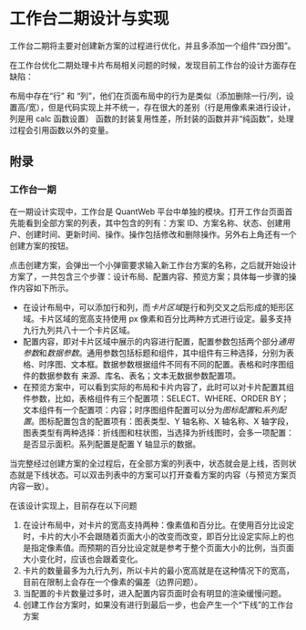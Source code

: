 # 工作台二期设计与实现

工作台二期将主要对创建新方案的过程进行优化，并且多添加一个组件“四分图”。

在工作台优化二期处理卡片布局相关问题的时候，发现目前工作台的设计方面存在缺陷：

布局中存在“行” 和 “列”，他们在页面布局中的行为是类似（添加删除一行/列，设置高/宽），但是代码实现上并不统一，存在很大的差别（行是用像素来进行设计，列是用 calc 函数设置）
函数的封装复用性差，所封装的函数并非“纯函数”，处理过程会引用函数以外的变量。

## 附录

### 工作台一期

在一期设计实现中，工作台是 QuantWeb 平台中单独的模块。打开工作台页面首先能看到全部方案的列表，其中包含的列有：方案 ID、方案名称、状态、创建用户、创建时间、更新时间、操作。操作包括修改和删除操作。另外右上角还有一个创建方案的按钮。

点击创建方案，会弹出一个小弹窗要求输入新工作台方案的名称，之后就开始设计方案了，一共包含三个步骤：设计布局、配置内容、预览方案；具体每一步骤的操作内容如下所示。

- 在设计布局中，可以添加行和列，而*卡片区域*是行和列交叉之后形成的矩形区域。卡片区域的宽高支持使用 px 像素和百分比两种方式进行设定。最多支持九行九列共八十一个卡片区域。
- 配置内容，即对卡片区域中展示的内容进行配置，配置参数包括两个部分*通用参数*和*数据参数*。通用参数包括标题和组件，其中组件有三种选择，分别为表格、时序图、文本框。数据参数根据组件不同有不同的配置。表格和时序图组件的数据参数有 来源、库名、表名；文本无数据参数配置项。
- 在预览方案中，可以看到实际的布局和卡片内容了，此时可以对卡片配置其组件参数，比如，表格组件有三个配置项：SELECT、WHERE、ORDER BY；文本组件有一个配置项：内容；时序图组件配置可以分为*图标配置*和*系列配置*。图标配置包含的配置项有：图表类型、Y 轴名称、X 轴名称、X 轴字段，图表类型有两种选择：折线图和柱状图，当选择为折线图时，会多一项配置：是否显示面积。系列配置是配置 Y 轴显示的数据。

当完整经过创建方案的全过程后，在全部方案的列表中，状态就会是上线，否则状态就是下线状态。可以双击列表中的方案可以打开查看方案的内容（与预览方案页内容一致）。

在该设计实现上，目前存在以下问题

1. 在设计布局中，对卡片的宽高支持两种：像素值和百分比。在使用百分比设定时，卡片的大小不会跟随着页面大小的改变而改变，即百分比设定实际上的也是指定像素值。而预期的百分比设定就是参考于整个页面大小的比例，当页面大小变化时，应该也会跟着变化。
1. 卡片的数量最多为九行九列，所以卡片的最小宽高就是在这种情况下的宽高，目前在限制上会存在一个像素的偏差（边界问题）。
1. 当配置的卡片数量过多时，进入配置内容页面时会有明显的渲染缓慢问题。
1. 创建工作台方案时，如果没有进行到最后一步，也会产生一个“下线”的工作台方案
